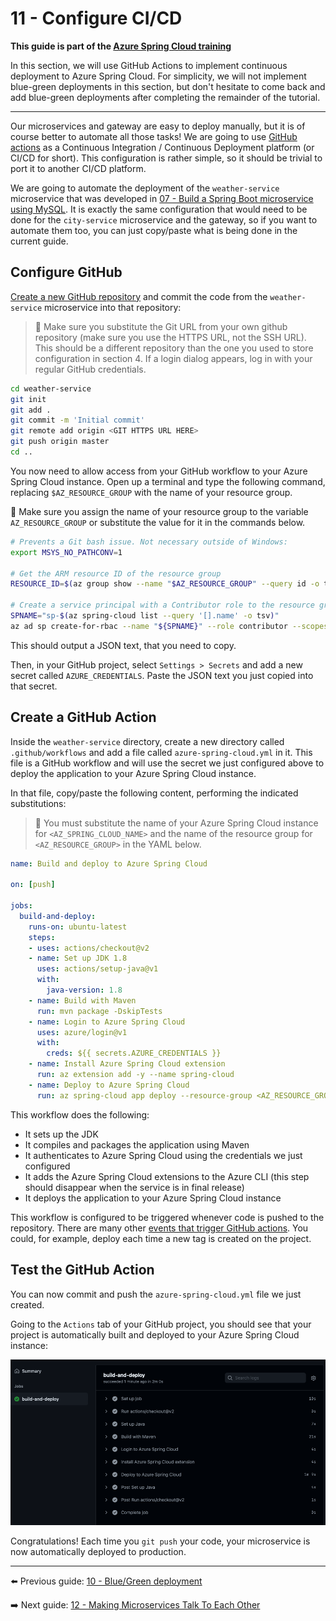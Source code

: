 # 11 - Configure CI/CD

__This guide is part of the [Azure Spring Cloud training](../README.md)__

In this section, we will use GitHub Actions to implement continuous deployment to Azure Spring Cloud. For simplicity, we will not implement blue-green deployments in this section, but don't hesitate to come back and add blue-green deployments after completing the remainder of the tutorial.

---

Our microservices and gateway are easy to deploy manually, but it is of course better to automate all those tasks! We are going to use [GitHub actions](https://github.com/features/actions) as a Continuous Integration / Continuous Deployment platform (or CI/CD for short). This configuration is rather simple, so it should be trivial to port it to another CI/CD platform.

We are going to automate the deployment of the `weather-service` microservice that was developed in [07 - Build a Spring Boot microservice using MySQL](../07-build-a-spring-boot-microservice-using-mysql/README.md). It is exactly the same configuration that would need to be done for the `city-service` microservice and the gateway, so if you want to automate them too, you can just copy/paste what is being done in the current guide.

## Configure GitHub

[Create a new GitHub repository](https://github.com/new) and commit the code from the `weather-service` microservice into that repository:

> 🛑 Make sure you substitute the Git URL from your own github repository (make sure you use the HTTPS URL, not the SSH URL). This should be a different repository than the one you used to store configuration in section 4. If a login dialog appears, log in with your regular GitHub credentials.

```bash
cd weather-service
git init
git add .
git commit -m 'Initial commit'
git remote add origin <GIT HTTPS URL HERE>
git push origin master
cd ..
```

You now need to allow access from your GitHub workflow to your Azure Spring Cloud instance. Open up a terminal and type the following command, replacing `$AZ_RESOURCE_GROUP` with the name of your resource group.

🛑 Make sure you assign the name of your resource group to the variable `AZ_RESOURCE_GROUP` or substitute the value for it in the commands below.

```bash
# Prevents a Git bash issue. Not necessary outside of Windows:
export MSYS_NO_PATHCONV=1

# Get the ARM resource ID of the resource group
RESOURCE_ID=$(az group show --name "$AZ_RESOURCE_GROUP" --query id -o tsv)

# Create a service principal with a Contributor role to the resource group.
SPNAME="sp-$(az spring-cloud list --query '[].name' -o tsv)"
az ad sp create-for-rbac --name "${SPNAME}" --role contributor --scopes "$RESOURCE_ID" --sdk-auth
```

This should output a JSON text, that you need to copy.

Then, in your GitHub project, select `Settings > Secrets` and add a new secret called `AZURE_CREDENTIALS`. Paste the JSON text you just copied into that secret.

## Create a GitHub Action

Inside the `weather-service` directory, create a new directory called `.github/workflows` and add a file called `azure-spring-cloud.yml` in it. This file is a GitHub workflow and will use the secret we just configured above to deploy the application to your Azure Spring Cloud instance.

In that file, copy/paste the following content, performing the indicated substitutions:

>🛑 You must substitute the name of your Azure Spring Cloud instance for `<AZ_SPRING_CLOUD_NAME>` and the name of the resource group for `<AZ_RESOURCE_GROUP>` in the YAML below.

```yaml
name: Build and deploy to Azure Spring Cloud

on: [push]

jobs:
  build-and-deploy:
    runs-on: ubuntu-latest
    steps:
    - uses: actions/checkout@v2
    - name: Set up JDK 1.8
      uses: actions/setup-java@v1
      with:
        java-version: 1.8
    - name: Build with Maven
      run: mvn package -DskipTests
    - name: Login to Azure Spring Cloud
      uses: azure/login@v1
      with:
        creds: ${{ secrets.AZURE_CREDENTIALS }}
    - name: Install Azure Spring Cloud extension
      run: az extension add -y --name spring-cloud
    - name: Deploy to Azure Spring Cloud
      run: az spring-cloud app deploy --resource-group <AZ_RESOURCE_GROUP> --service <AZ_SPRING_CLOUD_NAME> --name weather-service --artifact-path target/demo-0.0.1-SNAPSHOT.jar
```

This workflow does the following:

- It sets up the JDK
- It compiles and packages the application using Maven
- It authenticates to Azure Spring Cloud using the credentials we just configured
- It adds the Azure Spring Cloud extensions to the Azure CLI (this step should disappear when the service is in final release)
- It deploys the application to your Azure Spring Cloud instance

This workflow is configured to be triggered whenever code is pushed to the repository.
There are many other [events that trigger GitHub actions](https://help.github.com/en/articles/events-that-trigger-workflows). You could, for example, deploy each time a new tag is created on the project.

## Test the GitHub Action

You can now commit and push the `azure-spring-cloud.yml` file we just created.

Going to the `Actions` tab of your  GitHub project, you should see that your project is automatically built and deployed to your Azure Spring Cloud instance:

![GitHub workflow](media/01-github-workflow.png)

Congratulations! Each time you `git push` your code, your microservice is now automatically deployed to production.

---

⬅️ Previous guide:  [10 - Blue/Green deployment](../10-blue-green-deployment/README.md)

➡️ Next guide: [12 - Making Microservices Talk To Each Other](../12-making-microservices-talk-to-each-other/README.md)